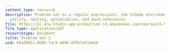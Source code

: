 ```yaml
---
content_type: resource
description: Problem set on a regular expressions, the Scheme environment, the grep
  utility, nesting, optimization, and back-references.
file: https://ol-ocw-studio-app-production.s3.amazonaws.com/courses/6-945-adventures-in-advanced-symbolic-programming-spring-2009/84a500218b9bfac9e096df05faf2abb0_MIT6_945s09_assn01.pdf
file_type: application/pdf
resourcetype: Document
title: Problem Set 1
uid: 84a50021-8b9b-fac9-e096-df05faf2abb0
---
```

